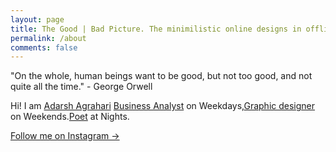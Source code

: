 ```yaml
---
layout: page
title: The Good | Bad Picture. The minimilistic online designs in offline world.
permalink: /about
comments: false
---
```



"On the whole, human beings want to be good, but not too good, and not quite all the time." - George Orwell

Hi! I am [Adarsh Agrahari](!www.linkedin.com/in/adarshagrahari)
[Business Analyst](!www.linkedin.com/in/adarshagrahari) on Weekdays,[Graphic designer](!https://www.instagram.com/the0ldrazzledazzle/) on Weekends.[Poet](!iamadarsh.wordpress.com) at Nights.


<a target="_blank" href="https://www.instagram.com/the0ldrazzledazzle/" class="btn btn-dark"> Follow me on Instagram &rarr;</a>
